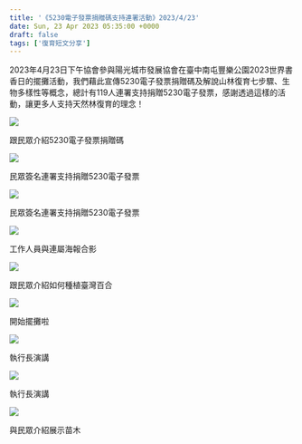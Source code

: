 ```yaml
---
title: '《5230電子發票捐贈碼支持連署活動》2023/4/23'
date: Sun, 23 Apr 2023 05:35:00 +0000
draft: false
tags: ['復育短文分享']
---
```


  
2023年4月23日下午協會參與陽光城市發展協會在臺中南屯豐樂公園2023世界書香日的擺攤活動，我們藉此宣傳5230電子發票捐贈碼及解說山林復育七步驟、生物多樣性等概念，總計有119人連署支持捐贈5230電子發票，感謝透過這樣的活動，讓更多人支持天然林復育的理念！

![](https://www.reforestation.tw/wp-content/uploads/2023/09/m800x1200-1-2.jpg)

跟民眾介紹5230電子發票捐贈碼

![](https://www.reforestation.tw/wp-content/uploads/2023/09/m800x1200-2-2.jpg)

民眾簽名連署支持捐贈5230電子發票

![](https://www.reforestation.tw/wp-content/uploads/2023/09/m800x1200-3-2.jpg)

民眾簽名連署支持捐贈5230電子發票

![](https://www.reforestation.tw/wp-content/uploads/2023/09/m800x1200-4-1.jpg)

工作人員與連屬海報合影

![](https://www.reforestation.tw/wp-content/uploads/2023/09/m800x1200-5-1.jpg)

跟民眾介紹如何種植臺灣百合

![](https://www.reforestation.tw/wp-content/uploads/2023/09/m800x1200-6-1.jpg)

開始擺攤啦

![](https://www.reforestation.tw/wp-content/uploads/2023/09/m800x1200-8-1.jpg)

執行長演講

![](https://www.reforestation.tw/wp-content/uploads/2023/09/m800x1200-9-1.jpg)

執行長演講

![](https://www.reforestation.tw/wp-content/uploads/2023/09/m800x1200-12.jpg)

與民眾介紹展示苗木